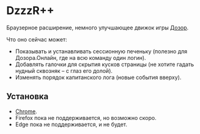 # DzzzR++

Браузерное расширение, немного улучшающее движок игры [Дозор](http://dzzzr.ru/).

Что оно сейчас может:
- Показывать и устанавливать сессионную печеньку (полезно для Дозора.Онлайн, где на всю команду один логин).
- Добавлять галочки для скрытия кусков страницы (не хотите гадать нудный сквозняк – с глаз его долой).
- Изменять порядок капитанского лога (новые события вверху).

## Установка

- [Chrome](https://chrome.google.com/webstore/detail/hkkjpdmnkkjainogmplocpklnlpbhkhn/).
- Firefox пока не поддерживается, но возможно скоро.
- Edge пока не поддерживается, и не будет.
